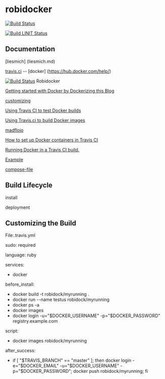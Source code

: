 # robidocker

[![Build Status](https://travis-ci.org/robisys/robidocker.svg)](https://travis-ci.org/robisys/robidocker)

[![Build LINIT Status ](https://lint.travis-ci.org/)](http://lint.travis-ci.org/robisys/robidocker)

## Documentation
[liesmich] (liesmich.md)

[travis.ci](https://github.com/travis-ci/travis-ci)  --
[docker] (https://hub.docker.com/help/)

[![Build Status ](https://docs.travis-ci.com/)](https://docs.travis-ci.com/)
Robidocker

[Getting started with Docker by Dockerizing this Blog](http://bencane.com/2015/12/01/getting-started-with-docker-by-dockerizing-this-blog/)

[customizing](https://docs.travis-ci.com/user/customizing-the-build)

[Using Travis CI to test Docker builds](http://bencane.com/2016/01/11/using-travis-ci-to-test-docker-builds/)

[Using Travis.ci to build Docker images](https://sebest.github.io/post/using-travis-ci-to-build-docker-images/)

[madflojo](https://github.com/madflojo/blog)

[How to set up Docker containers in Travis CI](https://mike42.me/blog/how-to-set-up-docker-containers-in-travis-ci)

[Running Docker in a Travis CI build.](https://github.com/moul/travis-docker)

[Example ](https://github.com/moul/travis-docker-example)


[ compose-file](https://docs.docker.com/compose/compose-file/)

## Build Lifecycle
install 

deployment

## Customizing the Build 
File:.travis.yml

sudo: required

language: ruby

services:
- docker

   
before_install:
- docker build -t robidock/myrunning .
- docker run --name testus  robidock/myrunning
- docker ps -a
- docker images
- docker login -u="$DOCKER_USERNAME" -p="$DOCKER_PASSWORD" registry.example.com

script:
- docker images robidock/myrunning

after_success:
 - if [ "$TRAVIS_BRANCH" == "master" ]; then
     docker login -e="$DOCKER_EMAIL" -u="$DOCKER_USERNAME" -p="$DOCKER_PASSWORD";
   docker push robidock/myrunning;
   fi

